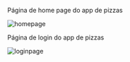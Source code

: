 Página de home page do app de pizzas


![homepage](https://github.com/Magalhaes-Cintra/PizzariaPivas/assets/132522385/b1b8dac7-6020-4e2e-aa82-dd5372fbee3c)


Página de login do app de pizzas


![loginpage](https://github.com/Magalhaes-Cintra/PizzariaPivas/assets/132522385/fa06228a-eb3f-4c7c-8ccb-03b03d09a49a)
